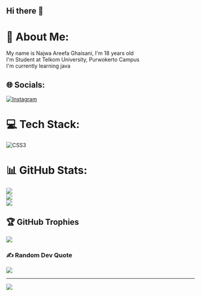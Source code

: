 ## Hi there 👋

# 💫 About Me:
My name is Najwa Areefa Ghaisani, I'm 18 years old<br>I'm Student at Telkom University, Purwokerto Campus<br>I'm currently learning java


## 🌐 Socials:
[![Instagram](https://img.shields.io/badge/Instagram-%23E4405F.svg?logo=Instagram&logoColor=white)](https://instagram.com/@najwarre) 

# 💻 Tech Stack:
![CSS3](https://img.shields.io/badge/css3-%231572B6.svg?style=for-the-badge&logo=css3&logoColor=white)
# 📊 GitHub Stats:
![](https://github-readme-stats.vercel.app/api?username=najwaa-a&theme=rose&hide_border=false&include_all_commits=false&count_private=true)<br/>
![](https://github-readme-streak-stats.herokuapp.com/?user=najwaa-a&theme=rose&hide_border=false)<br/>
![](https://github-readme-stats.vercel.app/api/top-langs/?username=najwaa-a&theme=rose&hide_border=false&include_all_commits=false&count_private=true&layout=compact)

## 🏆 GitHub Trophies
![](https://github-profile-trophy.vercel.app/?username=najwaa-a&theme=rose&no-frame=false&no-bg=false&margin-w=4)

### ✍️ Random Dev Quote
![](https://quotes-github-readme.vercel.app/api?type=horizontal&theme=radical)

---
[![](https://visitcount.itsvg.in/api?id=najwaa-a&icon=0&color=10)](https://visitcount.itsvg.in)

<!-- Proudly created with GPRM ( https://gprm.itsvg.in ) -->

<!--
**najwaa-a/najwaa-a** is a ✨ _special_ ✨ repository because its `README.md` (this file) appears on your GitHub profile.

Here are some ideas to get you started:

- 🔭 I’m currently working on ...
- 🌱 I’m currently learning ...
- 👯 I’m looking to collaborate on ...
- 🤔 I’m looking for help with ...
- 💬 Ask me about ...
- 📫 How to reach me: ...
- 😄 Pronouns: ...
- ⚡ Fun fact: ...
-->
